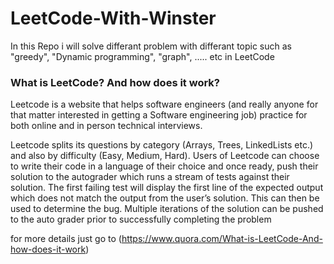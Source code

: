 # LeetCode-With-Winster

In this Repo i will solve differant problem with differant topic such as "greedy", "Dynamic programming", "graph", ..... etc in LeetCode


### What is LeetCode? And how does it work?

Leetcode is a website that helps software engineers (and really anyone for that matter interested in getting a Software engineering job) practice for both online and in person technical interviews. 

Leetcode splits its questions by category (Arrays, Trees, LinkedLists etc.) and also by difficulty (Easy, Medium, Hard). Users of Leetcode can choose to write their code in a language of their choice and once ready, push their solution to the autograder which runs a stream of tests against their solution. The first failing test will display the first line of the expected output which does not match the output from the user’s solution. This can then be used to determine the bug. Multiple iterations of the solution can be pushed to the auto grader prior to successfully completing the problem

for more details just go to (https://www.quora.com/What-is-LeetCode-And-how-does-it-work)
